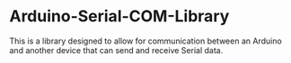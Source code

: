 # Arduino-Serial-COM-Library
This is a library designed to allow for communication between an Arduino and another device that can send and receive Serial data. 
